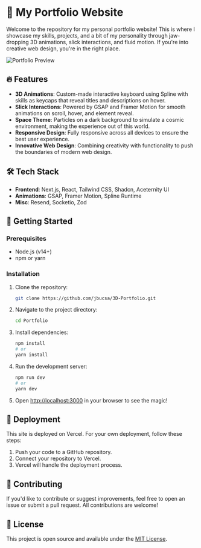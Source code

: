 # 🚀 My Portfolio Website

Welcome to the repository for my personal portfolio website! This is where I showcase my skills, projects, and a bit of my personality through jaw-dropping 3D animations, slick interactions, and fluid motion. If you're into creative web design, you're in the right place.

![Portfolio Preview](https://github.com/Naresh-Khatri/Portfolio/blob/main/public/assets/projects-screenshots/portfolio/landing.png?raw=true)

## 🔥 Features

- **3D Animations**: Custom-made interactive keyboard using Spline with skills as keycaps that reveal titles and descriptions on hover.
- **Slick Interactions**: Powered by GSAP and Framer Motion for smooth animations on scroll, hover, and element reveal.
- **Space Theme**: Particles on a dark background to simulate a cosmic environment, making the experience out of this world.
- **Responsive Design**: Fully responsive across all devices to ensure the best user experience.
- **Innovative Web Design**: Combining creativity with functionality to push the boundaries of modern web design.

## 🛠️ Tech Stack

- **Frontend**: Next.js, React, Tailwind CSS, Shadcn, Aceternity UI
- **Animations**: GSAP, Framer Motion, Spline Runtime
- **Misc**: Resend, Socketio, Zod

## 🚀 Getting Started

### Prerequisites

- Node.js (v14+)
- npm or yarn

### Installation

1. Clone the repository:

    ```bash
    git clone https://github.com/jbucsa/3D-Portfolio.git
    ```

2. Navigate to the project directory:

    ```bash
    cd Portfolio
    ```

3. Install dependencies:

    ```bash
    npm install
    # or
    yarn install
    ```

4. Run the development server:

    ```bash
    npm run dev
    # or
    yarn dev
    ```

5. Open [http://localhost:3000](http://localhost:3000) in your browser to see the magic!

## 🚀 Deployment

This site is deployed on Vercel. For your own deployment, follow these steps:

1. Push your code to a GitHub repository.
2. Connect your repository to Vercel.
3. Vercel will handle the deployment process.

## 🤝 Contributing

If you'd like to contribute or suggest improvements, feel free to open an issue or submit a pull request. All contributions are welcome!

## 📄 License

This project is open source and available under the [MIT License](LICENSE).
